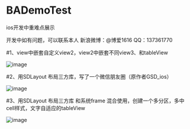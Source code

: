 # BADemoTest
ios开发中重难点展示

开发中如有问题，可以联系本人
新浪微博：@博爱1616
QQ：137361770

#1、view中嵌套自定义view2，view2中嵌套不同view3、和tableView

![image](https://github.com/boai/BADemoTest/blob/master/Image/image1.png)


#2、用SDLayout 布局三方库，写了一个微信朋友圈（原作者GSD_ios）

![image](https://github.com/boai/BADemoTest/blob/master/Image/image2.png)


#3、用SDLayout 布局三方库 和系统frame 混合使用，创建一个多分区，多中cell样式，文字自适应的tableView

![image](https://github.com/boai/BADemoTest/blob/master/Image/image3.png)



